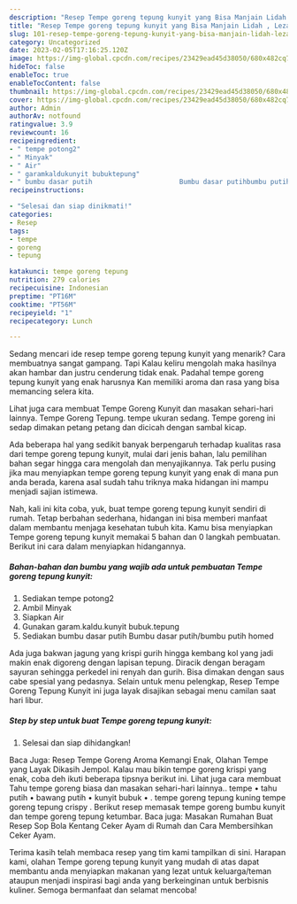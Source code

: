 ```yaml
---
description: "Resep Tempe goreng tepung kunyit yang Bisa Manjain Lidah , Lezat"
title: "Resep Tempe goreng tepung kunyit yang Bisa Manjain Lidah , Lezat"
slug: 101-resep-tempe-goreng-tepung-kunyit-yang-bisa-manjain-lidah-lezat
category: Uncategorized
date: 2023-02-05T17:16:25.120Z
image: https://img-global.cpcdn.com/recipes/23429ead45d38050/680x482cq70/tempe-goreng-tepung-kunyit-foto-resep-utama.jpg
hideToc: false
enableToc: true
enableTocContent: false
thumbnail: https://img-global.cpcdn.com/recipes/23429ead45d38050/680x482cq70/tempe-goreng-tepung-kunyit-foto-resep-utama.jpg
cover: https://img-global.cpcdn.com/recipes/23429ead45d38050/680x482cq70/tempe-goreng-tepung-kunyit-foto-resep-utama.jpg
author: Admin
authorAv: notfound
ratingvalue: 3.9
reviewcount: 16
recipeingredient:
- " tempe potong2"
- " Minyak"
- " Air"
- " garamkaldukunyit bubuktepung"
- " bumbu dasar putih                      Bumbu dasar putihbumbu putih homed"
recipeinstructions:

- "Selesai dan siap dinikmati!"
categories:
- Resep
tags:
- tempe
- goreng
- tepung

katakunci: tempe goreng tepung 
nutrition: 279 calories
recipecuisine: Indonesian
preptime: "PT16M"
cooktime: "PT56M"
recipeyield: "1"
recipecategory: Lunch

---
```



Sedang mencari ide resep tempe goreng tepung kunyit yang menarik? Cara membuatnya sangat gampang. Tapi Kalau keliru mengolah maka hasilnya akan hambar dan justru cenderung tidak enak. Padahal tempe goreng tepung kunyit yang enak harusnya Kan memiliki aroma dan rasa yang bisa memancing selera kita.


Lihat juga cara membuat Tempe Goreng Kunyit dan masakan sehari-hari lainnya. Tempe Goreng Tepung. tempe ukuran sedang. Tempe goreng ini sedap dimakan petang petang dan dicicah dengan sambal kicap.

Ada beberapa hal yang sedikit banyak berpengaruh terhadap kualitas rasa dari tempe goreng tepung kunyit, mulai dari jenis bahan, lalu pemilihan bahan segar hingga cara mengolah dan menyajikannya. Tak perlu pusing jika mau menyiapkan tempe goreng tepung kunyit yang enak di mana pun anda berada, karena asal sudah tahu triknya maka hidangan ini mampu menjadi sajian istimewa.


Nah, kali ini kita coba, yuk, buat tempe goreng tepung kunyit sendiri di rumah. Tetap berbahan sederhana, hidangan ini bisa memberi manfaat dalam membantu menjaga kesehatan tubuh kita. Kamu bisa menyiapkan Tempe goreng tepung kunyit memakai 5 bahan dan 0 langkah pembuatan. Berikut ini cara dalam menyiapkan hidangannya.

<!--inarticleads1-->

##### Bahan-bahan dan bumbu yang wajib ada untuk pembuatan Tempe goreng tepung kunyit:

1. Sediakan  tempe potong2
1. Ambil  Minyak
1. Siapkan  Air
1. Gunakan  garam.kaldu.kunyit bubuk.tepung
1. Sediakan  bumbu dasar putih                      Bumbu dasar putih/bumbu putih homed


Ada juga bakwan jagung yang krispi gurih hingga kembang kol yang jadi makin enak digoreng dengan lapisan tepung. Diracik dengan beragam sayuran sehingga perkedel ini renyah dan gurih. Bisa dimakan dengan saus cabe spesial yang pedasnya. Selain untuk menu pelengkap, Resep Tempe Goreng Tepung Kunyit ini juga layak disajikan sebagai menu camilan saat hari libur. 

<!--inarticleads2-->

##### Step by step untuk buat Tempe goreng tepung kunyit:


1. Selesai dan siap dihidangkan!

Baca Juga: Resep Tempe Goreng Aroma Kemangi Enak, Olahan Tempe yang Layak Dikasih Jempol. Kalau mau bikin tempe goreng krispi yang enak, coba deh ikuti beberapa tipsnya berikut ini. Lihat juga cara membuat Tahu tempe goreng biasa dan masakan sehari-hari lainnya.. tempe • tahu putih • bawang putih • kunyit bubuk • . tempe goreng tepung kuning tempe goreng tepung crispy . Berikut resep memasak tempe goreng bumbu kunyit dan tempe goreng tepung ketumbar. Baca juga: Masakan Rumahan Buat Resep Sop Bola Kentang Ceker Ayam di Rumah dan Cara Membersihkan Ceker Ayam. 

Terima kasih telah membaca resep yang tim kami tampilkan di sini. Harapan kami, olahan Tempe goreng tepung kunyit yang mudah di atas dapat membantu anda menyiapkan makanan yang lezat untuk keluarga/teman ataupun menjadi inspirasi bagi anda yang berkeinginan untuk berbisnis kuliner. Semoga bermanfaat dan selamat mencoba!
